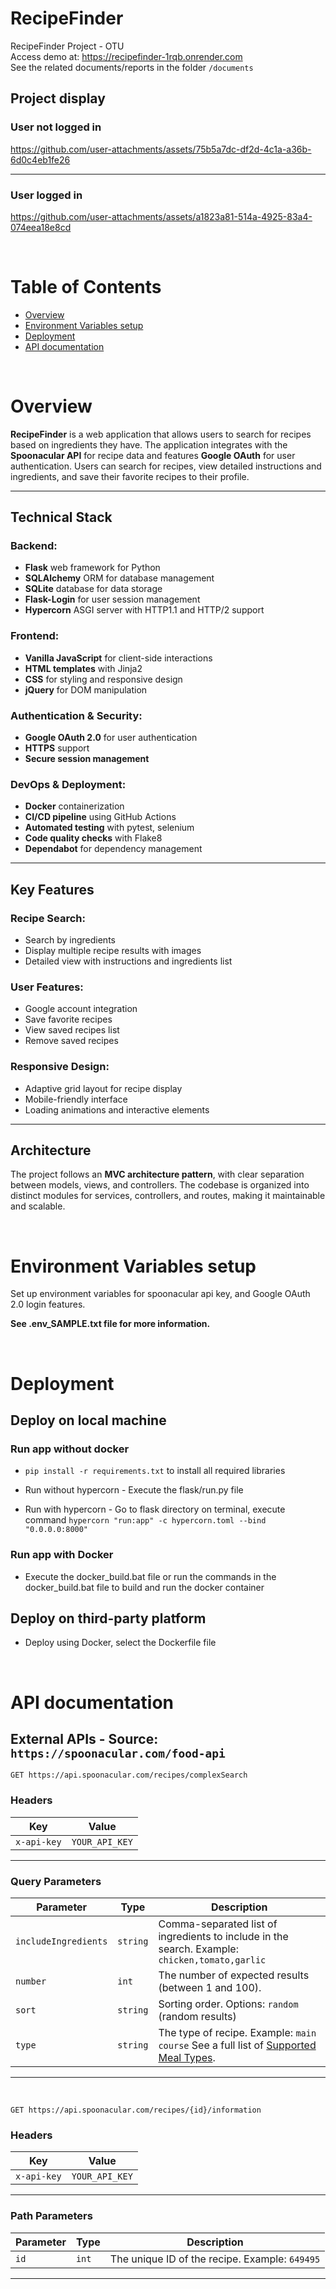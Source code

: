 # RecipeFinder  
RecipeFinder Project - OTU  
Access demo at: https://recipefinder-1rqb.onrender.com  
See the related documents/reports in the folder `/documents`

## Project display  
### User not logged in  
https://github.com/user-attachments/assets/75b5a7dc-df2d-4c1a-a36b-6d0c4eb1fe26  

---  

### User logged in  
https://github.com/user-attachments/assets/a1823a81-514a-4925-83a4-074eea18e8cd  

<br/>

# Table of Contents
- [Overview](#overview)  
- [Environment Variables setup](#environment-variables-setup)
- [Deployment](#deployment)  
- [API documentation](#api-documentation)  

<br />

# Overview  
**RecipeFinder** is a web application that allows users to search for recipes based on ingredients they have. The application integrates with the **Spoonacular API** for recipe data and features **Google OAuth** for user authentication. Users can search for recipes, view detailed instructions and ingredients, and save their favorite recipes to their profile.  

---

## Technical Stack  

### Backend:  
- **Flask** web framework for Python  
- **SQLAlchemy** ORM for database management  
- **SQLite** database for data storage  
- **Flask-Login** for user session management  
- **Hypercorn** ASGI server with HTTP1.1 and HTTP/2 support  

### Frontend:  
- **Vanilla JavaScript** for client-side interactions  
- **HTML templates** with Jinja2  
- **CSS** for styling and responsive design  
- **jQuery** for DOM manipulation  

### Authentication & Security:  
- **Google OAuth 2.0** for user authentication  
- **HTTPS** support  
- **Secure session management**  

### DevOps & Deployment:  
- **Docker** containerization  
- **CI/CD pipeline** using GitHub Actions  
- **Automated testing** with pytest, selenium  
- **Code quality checks** with Flake8  
- **Dependabot** for dependency management  

---

## Key Features  

### Recipe Search:  
- Search by ingredients  
- Display multiple recipe results with images  
- Detailed view with instructions and ingredients list  

### User Features:  
- Google account integration  
- Save favorite recipes  
- View saved recipes list  
- Remove saved recipes  

### Responsive Design:  
- Adaptive grid layout for recipe display  
- Mobile-friendly interface  
- Loading animations and interactive elements  

---

## Architecture  
The project follows an **MVC architecture pattern**, with clear separation between models, views, and controllers. The codebase is organized into distinct modules for services, controllers, and routes, making it maintainable and scalable.  

<br />

# Environment Variables setup  

Set up environment variables for spoonacular api key, and Google OAuth 2.0 login features.

**See .env_SAMPLE.txt file for more information.** 

<br />

# Deployment

## Deploy on local machine  

### Run app without docker  
- `pip install -r requirements.txt` to install all required libraries
- Run without hypercorn - Execute the flask/run.py file

- Run with hypercorn - Go to flask directory on terminal, execute command `hypercorn "run:app" -c hypercorn.toml --bind "0.0.0.0:8000"`  

### Run app with Docker    
- Execute the docker_build.bat file or run the commands in the docker_build.bat file to build and run the docker container

    
## Deploy on third-party platform  
- Deploy using Docker, select the Dockerfile file

<br />

# API documentation  

## External APIs - Source: `https://spoonacular.com/food-api`  
 
`GET https://api.spoonacular.com/recipes/complexSearch`  

### Headers  
| Key           | Value                       |
|---------------|-----------------------------|
| `x-api-key` | `YOUR_API_KEY`|  

---

### Query Parameters    

| Parameter          | Type   |  Description                                     |
|--------------------|--------|--------------------------------------------------|
| `includeIngredients` | `string` | Comma-separated list of ingredients to include in the search. Example: `chicken,tomato,garlic` |
| `number`            | `int`    | The number of expected results (between 1 and 100). |
| `sort`              | `string` | Sorting order. Options: `random` (random results) |
| `type`              | `string` | The type of recipe. Example: `main course` See a full list of [Supported Meal Types](https://spoonacular.com/food-api/docs#Meal-Types).|  

--- 
<br/>

`GET https://api.spoonacular.com/recipes/{id}/information`  

### Headers  
| Key           | Value                       |
|---------------|-----------------------------|
| `x-api-key` | `YOUR_API_KEY`|  

---

### Path Parameters  
| Parameter | Type   | Description                               |
|-----------|--------|-------------------------------------------|
| `id`      | `int`  | The unique ID of the recipe. Example: `649495` |  

---  



